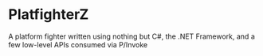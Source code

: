 # PlatfighterZ
A platform fighter written using nothing but C#, the .NET Framework, and a few low-level APIs consumed via P/Invoke
